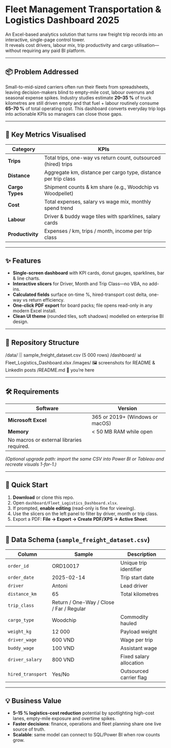 # Fleet Management Transportation & Logistics Dashboard 2025

An Excel-based analytics solution that turns raw freight trip records into an interactive, single-page control tower.  
It reveals cost drivers, labour mix, trip productivity and cargo utilisation—without requiring any paid BI platform.

---

## 📦 Problem Addressed  
Small-to-mid-sized carriers often run their fleets from spreadsheets, leaving decision-makers blind to empty-mile cost, labour overruns and seasonal expense spikes. Industry studies estimate **20–35 %** of truck kilometres are still driven empty and that fuel + labour routinely consume **65–70 %** of total operating cost. This dashboard converts everyday trip logs into actionable KPIs so managers can close those gaps.

---

## 🎯 Key Metrics Visualised
| Category | KPIs |
|----------|------|
| **Trips** | Total trips, one-way vs return count, outsourced (hired) trips |
| **Distance** | Aggregate km, distance per cargo type, distance per trip class |
| **Cargo Types** | Shipment counts & km share (e.g., Woodchip vs Woodpellet) |
| **Cost** | Total expenses, salary vs wage mix, monthly spend trend |
| **Labour** | Driver & buddy wage tiles with sparklines, salary cards |
| **Productivity** | Expenses / km, trips / month, income per trip class |

---

## ✨ Features
- **Single-screen dashboard** with KPI cards, donut gauges, sparklines, bar & line charts.
- **Interactive slicers** for Driver, Month and Trip Class—no VBA, no add-ins.
- **Calculated fields** surface on-time %, hired-transport cost delta, one-way vs return efficiency.
- **One-click PDF export** for board packs; file opens read-only in any modern Excel install.
- **Clean UI theme** (rounded tiles, soft shadows) modelled on enterprise BI design.

---

## 📂 Repository Structure
/data/ 🗄️ sample_freight_dataset.csv (5 000 rows)
/dashboard/ 📊 Fleet_Logistics_Dashboard.xlsx
/images/ 🖼️ screenshots for README & LinkedIn posts
/README.md 📖 you’re here


---

## 🛠️  Requirements
| Software | Version |
|----------|---------|
| **Microsoft Excel** | 365 or 2019+ (Windows or macOS) |
| **Memory** | < 50 MB RAM while open |
| No macros or external libraries required.

*(Optional upgrade path: import the same CSV into Power BI or Tableau and recreate visuals 1-for-1.)*

---

## 🚀  Quick Start  

1. **Download** or clone this repo.  
2. Open `dashboard/Fleet_Logistics_Dashboard.xlsx`.  
3. If prompted, **enable editing** (read-only is fine for viewing).  
4. Use the slicers on the left panel to filter by driver, month or trip class.  
5. Export a PDF: **File → Export → Create PDF/XPS → Active Sheet**.

---

## 📝  Data Schema (`sample_freight_dataset.csv`)

| Column | Sample | Description |
|--------|--------|-------------|
| `order_id` | ORD10017 | Unique trip identifier |
| `order_date` | 2025-02-14 | Trip start date |
| `driver` | Antoni | Lead driver |
| `distance_km` | 65 | Total kilometres |
| `trip_class` | Return / One-Way / Close / Far / Regular |
| `cargo_type` | Woodchip | Commodity hauled |
| `weight_kg` | 12 000 | Payload weight |
| `driver_wage` | 600 VND | Wage per trip |
| `buddy_wage` | 100 VND | Assistant wage |
| `driver_salary` | 800 VND | Fixed salary allocation |
| `hired_transport` | Yes/No | Outsourced carrier flag |

---

## 💡  Business Value
- **5–15 % logistics-cost reduction** potential by spotlighting high-cost lanes, empty-mile exposure and overtime spikes.  
- **Faster decisions**: finance, operations and fleet planning share one live source of truth.  
- **Scalable**: same model can connect to SQL/Power BI when row counts grow.
